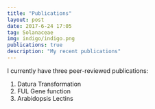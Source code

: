 ```yaml
---
title: "Publications"
layout: post
date: 2017-6-24 17:05
tag: Solanaceae
img: indigo/indigo.png
publications: true
description: "My recent publications"
---
```


I currently have three peer-reviewed publications:

1. Datura Transformation
2. FUL Gene function
3. Arabidopsis Lectins